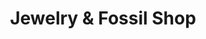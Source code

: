 ---
title: "Jewelry & Fossil Shop"
url: /steamboat-springs/jewelry-and-fossil-shop/
shop: jewelry
---